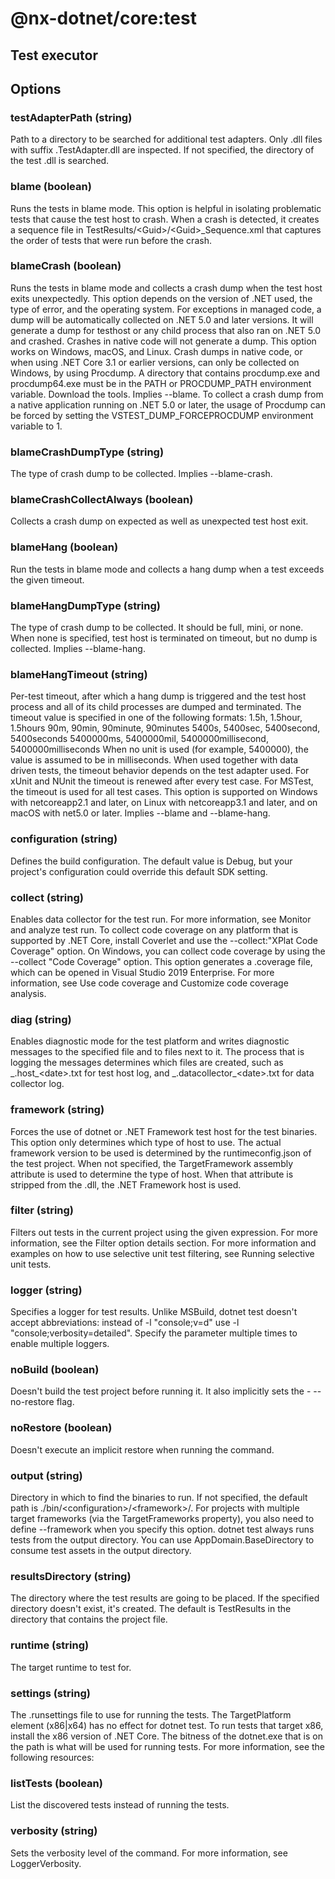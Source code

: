 # @nx-dotnet/core:test

## Test executor

## Options

### testAdapterPath (string)

Path to a directory to be searched for additional test adapters. Only .dll files with suffix .TestAdapter.dll are inspected. If not specified, the directory of the test .dll is searched.

### blame (boolean)

Runs the tests in blame mode. This option is helpful in isolating problematic tests that cause the test host to crash. When a crash is detected, it creates a sequence file in TestResults/&lt;Guid&gt;/&lt;Guid&gt;\_Sequence.xml that captures the order of tests that were run before the crash.

### blameCrash (boolean)

Runs the tests in blame mode and collects a crash dump when the test host exits unexpectedly. This option depends on the version of .NET used, the type of error, and the operating system. For exceptions in managed code, a dump will be automatically collected on .NET 5.0 and later versions. It will generate a dump for testhost or any child process that also ran on .NET 5.0 and crashed. Crashes in native code will not generate a dump. This option works on Windows, macOS, and Linux. Crash dumps in native code, or when using .NET Core 3.1 or earlier versions, can only be collected on Windows, by using Procdump. A directory that contains procdump.exe and procdump64.exe must be in the PATH or PROCDUMP_PATH environment variable. Download the tools. Implies --blame. To collect a crash dump from a native application running on .NET 5.0 or later, the usage of Procdump can be forced by setting the VSTEST_DUMP_FORCEPROCDUMP environment variable to 1.

### blameCrashDumpType (string)

The type of crash dump to be collected. Implies --blame-crash.

### blameCrashCollectAlways (boolean)

Collects a crash dump on expected as well as unexpected test host exit.

### blameHang (boolean)

Run the tests in blame mode and collects a hang dump when a test exceeds the given timeout.

### blameHangDumpType (string)

The type of crash dump to be collected. It should be full, mini, or none. When none is specified, test host is terminated on timeout, but no dump is collected. Implies --blame-hang.

### blameHangTimeout (string)

Per-test timeout, after which a hang dump is triggered and the test host process and all of its child processes are dumped and terminated. The timeout value is specified in one of the following formats:
1.5h, 1.5hour, 1.5hours
90m, 90min, 90minute, 90minutes
5400s, 5400sec, 5400second, 5400seconds
5400000ms, 5400000mil, 5400000millisecond, 5400000milliseconds
When no unit is used (for example, 5400000), the value is assumed to be in milliseconds. When used together with data driven tests, the timeout behavior depends on the test adapter used. For xUnit and NUnit the timeout is renewed after every test case. For MSTest, the timeout is used for all test cases. This option is supported on Windows with netcoreapp2.1 and later, on Linux with netcoreapp3.1 and later, and on macOS with net5.0 or later. Implies --blame and --blame-hang.

### configuration (string)

Defines the build configuration. The default value is Debug, but your project&#39;s configuration could override this default SDK setting.

### collect (string)

Enables data collector for the test run. For more information, see Monitor and analyze test run.
To collect code coverage on any platform that is supported by .NET Core, install Coverlet and use the --collect:&#34;XPlat Code Coverage&#34; option.
On Windows, you can collect code coverage by using the --collect &#34;Code Coverage&#34; option. This option generates a .coverage file, which can be opened in Visual Studio 2019 Enterprise. For more information, see Use code coverage and Customize code coverage analysis.

### diag (string)

Enables diagnostic mode for the test platform and writes diagnostic messages to the specified file and to files next to it. The process that is logging the messages determines which files are created, such as _.host\_&lt;date&gt;.txt for test host log, and _.datacollector\_&lt;date&gt;.txt for data collector log.

### framework (string)

Forces the use of dotnet or .NET Framework test host for the test binaries. This option only determines which type of host to use. The actual framework version to be used is determined by the runtimeconfig.json of the test project. When not specified, the TargetFramework assembly attribute is used to determine the type of host. When that attribute is stripped from the .dll, the .NET Framework host is used.

### filter (string)

Filters out tests in the current project using the given expression. For more information, see the Filter option details section. For more information and examples on how to use selective unit test filtering, see Running selective unit tests.

### logger (string)

Specifies a logger for test results. Unlike MSBuild, dotnet test doesn&#39;t accept abbreviations: instead of -l &#34;console;v=d&#34; use -l &#34;console;verbosity=detailed&#34;. Specify the parameter multiple times to enable multiple loggers.

### noBuild (boolean)

Doesn&#39;t build the test project before running it. It also implicitly sets the - --no-restore flag.

### noRestore (boolean)

Doesn&#39;t execute an implicit restore when running the command.

### output (string)

Directory in which to find the binaries to run. If not specified, the default path is ./bin/&lt;configuration&gt;/&lt;framework&gt;/. For projects with multiple target frameworks (via the TargetFrameworks property), you also need to define --framework when you specify this option. dotnet test always runs tests from the output directory. You can use AppDomain.BaseDirectory to consume test assets in the output directory.

### resultsDirectory (string)

The directory where the test results are going to be placed. If the specified directory doesn&#39;t exist, it&#39;s created. The default is TestResults in the directory that contains the project file.

### runtime (string)

The target runtime to test for.

### settings (string)

The .runsettings file to use for running the tests. The TargetPlatform element (x86|x64) has no effect for dotnet test. To run tests that target x86, install the x86 version of .NET Core. The bitness of the dotnet.exe that is on the path is what will be used for running tests. For more information, see the following resources:

### listTests (boolean)

List the discovered tests instead of running the tests.

### verbosity (string)

Sets the verbosity level of the command. For more information, see LoggerVerbosity.

